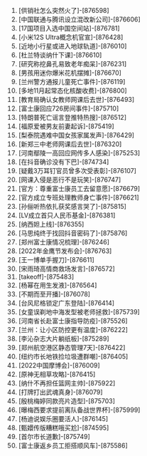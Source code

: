 
1. [供销社怎么突然火了]-[876598]
1. [中国联通与腾讯设立混改新公司]-[876606]
1. [17国项目入选中国空间站]-[876781]
1. [小米12S Ultra概念机官宣]-[876428]
1. [近地小行星或进入地球轨道]-[876010]
1. [杜兰特谈纳什下课]-[876610]
1. [研究称挖鼻孔易致老年痴呆]-[876231]
1. [男孩用迷你爆米花机摆摊]-[876670]
1. [兰州警方通报儿童死亡事件]-[876119]
1. [多地11月起常态化核酸收费]-[876800]
1. [教育局确认女教师网课后去世]-[876493]
1. [富士康回应726房间事件]-[875710]
1. [特朗普死亡谣言登推特热搜]-[876512]
1. [福原爱被男友前妻起诉]-[875419]
1. [梨泰院遇难中国女孩家属发声]-[876429]
1. [新郑三中老师网课后去世]-[876320]
1. [河南鄢陵一高回应网传多人感染]-[875253]
1. [在抖音确诊没有下巴]-[874734]
1. [疑戴3万耳钉官员曾多次受表彰]-[876107]
1. [网课入侵是恶行不是玩笑]-[876747]
1. [官方：尊重富士康员工去留意愿]-[876679]
1. [官方成立专班处理教师身亡事件]-[876621]
1. [孙俪听热依扎获奖感言哭了]-[875815]
1. [LV成立首只人民币基金]-[876381]
1. [纳西妲上线]-[876355]
1. [马思纯终于找回抖音密码了]-[875876]
1. [郑州富士康情况梳理]-[876246]
1. [2022年金鹰节发布会]-[876763]
1. [王一博单手握刀]-[876611]
1. [宋雨琦高情商救场发言]-[876572]
1. [takeoff]-[875483]
1. [杨幂在用生发液]-[876564]
1. [不期而至开播]-[876078]
1. [台风尼格锁定广东登陆]-[876414]
1. [女童误剃地中海发型被老师拯救]-[875739]
1. [河南省长赴富士康指导防疫]-[875526]
1. [兰州：让小区防控更有温度]-[876222]
1. [李沁杂志大片躺纸板]-[875289]
1. [郑州航空港区静态管理7天]-[876422]
1. [纽约市长地铁捡垃圾遭群嘲]-[876405]
1. [2022中国摩博会]-[876009]
1. [原神无相草攻略]-[876415]
1. [纳什不再担任篮网主帅]-[875922]
1. [打牌打出武魂真身]-[876079]
1. [殷桃梅婷同款亮片造型]-[875703]
1. [曝梅西要求提前离队备战世界杯]-[875999]
1. [杨迪说娱乐圈要活人]-[876145]
1. [甄嬛传版糟糕哦买尬]-[874595]
1. [首尔市长道歉]-[875749]
1. [富士康返乡员工拒搭顺风车]-[875586]